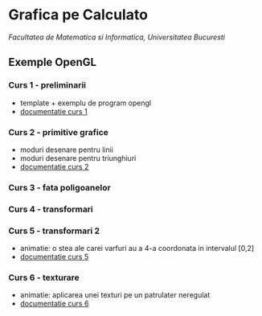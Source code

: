 # Grafica pe Calculato
*Facultatea de Matematica si Informatica, Universitatea Bucuresti*

## Exemple OpenGL

### Curs 1 - preliminarii
- template + exemplu de program opengl
- [documentatie curs 1](/documentation/curs1.md) 
### Curs 2 - primitive grafice
- moduri desenare pentru linii
- moduri desenare pentru triunghiuri
- [documentatie curs 2](/documentation/curs2.md)
### Curs 3 - fata poligoanelor
### Curs 4 - transformari
### Curs 5 - transformari 2
- animatie: o stea ale carei varfuri au a 4-a coordonata in intervalul [0,2]
- [documentatie curs 5](/documentation/curs5.md)
### Curs 6 - texturare
- animatie: aplicarea unei texturi pe un patrulater neregulat
- [documentatie curs 6](/documentation/curs6.md)